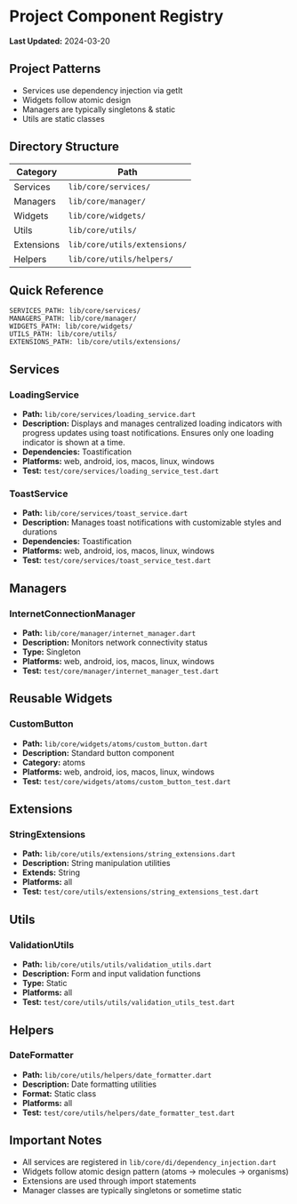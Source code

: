 # Project Component Registry

**Last Updated:** 2024-03-20

## Project Patterns
- Services use dependency injection via getIt
- Widgets follow atomic design
- Managers are typically singletons & static
- Utils are static classes

## Directory Structure
| Category | Path |
|----------|------|
| Services | `lib/core/services/` |
| Managers | `lib/core/manager/` |
| Widgets | `lib/core/widgets/` |
| Utils | `lib/core/utils/` |
| Extensions | `lib/core/utils/extensions/` |
| Helpers | `lib/core/utils/helpers/` |

## Quick Reference
```
SERVICES_PATH: lib/core/services/
MANAGERS_PATH: lib/core/manager/
WIDGETS_PATH: lib/core/widgets/
UTILS_PATH: lib/core/utils/
EXTENSIONS_PATH: lib/core/utils/extensions/
```

## Services

### LoadingService
- **Path:** `lib/core/services/loading_service.dart`
- **Description:** Displays and manages centralized loading indicators with progress updates using toast 
    notifications. Ensures only one loading indicator is shown at a time.
- **Dependencies:** Toastification
- **Platforms:** web, android, ios, macos, linux, windows
- **Test:** `test/core/services/loading_service_test.dart`

### ToastService
- **Path:** `lib/core/services/toast_service.dart`
- **Description:** Manages toast notifications with customizable styles and durations
- **Dependencies:** Toastification
- **Platforms:** web, android, ios, macos, linux, windows
- **Test:** `test/core/services/toast_service_test.dart`

## Managers

### InternetConnectionManager
- **Path:** `lib/core/manager/internet_manager.dart`
- **Description:** Monitors network connectivity status
- **Type:** Singleton
- **Platforms:** web, android, ios, macos, linux, windows
- **Test:** `test/core/manager/internet_manager_test.dart`

## Reusable Widgets

### CustomButton
- **Path:** `lib/core/widgets/atoms/custom_button.dart`
- **Description:** Standard button component
- **Category:** atoms
- **Platforms:** web, android, ios, macos, linux, windows
- **Test:** `test/core/widgets/atoms/custom_button_test.dart`

## Extensions

### StringExtensions
- **Path:** `lib/core/utils/extensions/string_extensions.dart`
- **Description:** String manipulation utilities
- **Extends:** String
- **Platforms:** all
- **Test:** `test/core/utils/extensions/string_extensions_test.dart`

## Utils

### ValidationUtils
- **Path:** `lib/core/utils/utils/validation_utils.dart`
- **Description:** Form and input validation functions
- **Type:** Static
- **Platforms:** all
- **Test:** `test/core/utils/utils/validation_utils_test.dart`

## Helpers

### DateFormatter
- **Path:** `lib/core/utils/helpers/date_formatter.dart`
- **Description:** Date formatting utilities
- **Format:** Static class
- **Platforms:** all
- **Test:** `test/core/utils/helpers/date_formatter_test.dart`

## Important Notes
- All services are registered in `lib/core/di/dependency_injection.dart`
- Widgets follow atomic design pattern (atoms -> molecules -> organisms)
- Extensions are used through import statements
- Manager classes are typically singletons or sometime static 